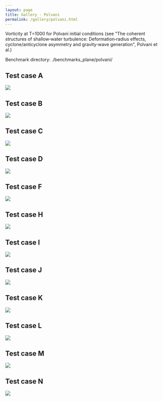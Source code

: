 ```yaml
---
layout: page
title: Gallery - Polvani
permalink: /gallery/polvani.html
---
```



Vorticity at T=1000 for Polvani initial conditions (see "The coherent structures of shallow‐water turbulence: Deformation‐radius effects, cyclone/anticyclone asymmetry and gravity‐wave generation", Polvani et al.)<br />

Benchmark directory: ./benchmarks_plane/polvani/

<h2>Test case A</h2>
<img src="../data/gallery/polvani/script_swe_plane_polvani_A_PR0.01_PF0.04.png" />

<h2>Test case B</h2>
<img src="../data/gallery/polvani/script_swe_plane_polvani_B_PR0.05_PF0.05.png" />

<h2>Test case C</h2>
<img src="../data/gallery/polvani/script_swe_plane_polvani_C_PR0.05_PF0.075.png" />

<h2>Test case D</h2>
<img src="../data/gallery/polvani/script_swe_plane_polvani_D_PR0.25_PF0.05.png" />

<h2>Test case F</h2>
<img src="../data/gallery/polvani/script_swe_plane_polvani_F_PR1.0_PF0.05.png" />

<h2>Test case H</h2>
<img src="../data/gallery/polvani/script_swe_plane_polvani_H_PR5.0_PF0.05.png" />

<h2>Test case I</h2>
<img src="../data/gallery/polvani/script_swe_plane_polvani_I_PR5.0_PF0.3.png" />

<h2>Test case J</h2>
<img src="../data/gallery/polvani/script_swe_plane_polvani_J_PR20.25_PF0.3.png" />

<h2>Test case K</h2>
<img src="../data/gallery/polvani/script_swe_plane_polvani_K_PR10.25_PF0.1.png" />

<h2>Test case L</h2>
<img src="../data/gallery/polvani/script_swe_plane_polvani_L_PR20.25_PF0.05.png" />

<h2>Test case M</h2>
<img src="../data/gallery/polvani/script_swe_plane_polvani_M_PR2.0_PF0.1.png" />

<h2>Test case N</h2>
<img src="../data/gallery/polvani/script_swe_plane_polvani_N_PR0.4_PF0.1.png" />

